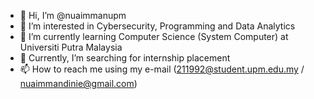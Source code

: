 - 👋 Hi, I’m @nuaimmanupm
- 👀 I’m interested in Cybersecurity, Programming and Data Analytics
- 🌱 I’m currently learning Computer Science (System Computer) at Universiti Putra Malaysia
- 💞️ Currently, I’m searching for internship placement
- 📫 How to reach me using my e-mail (211992@student.upm.edu.my / nuaimmandinie@gmail.com)

<!---
nuaimmanupm/nuaimmanupm is a ✨ special ✨ repository because its `README.md` (this file) appears on your GitHub profile.
You can click the Preview link to take a look at your changes.
--->
